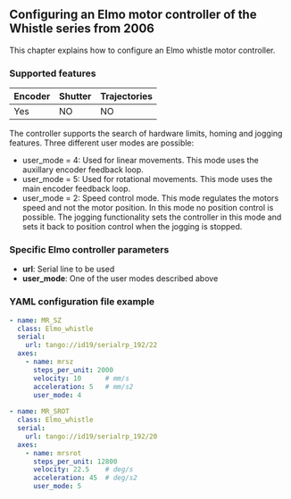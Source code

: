## Configuring an Elmo motor controller of the Whistle series from 2006 

This chapter explains how to configure an Elmo  whistle motor controller.

### Supported features

Encoder | Shutter | Trajectories 
------- | ------- | ------------ 
Yes	| NO      | NO          

The controller supports the search of hardware limits, homing and jogging features.
Three different user modes are possible:
* user_mode = 4: Used for linear movements. This mode uses the auxillary encoder feedback loop.
* user_mode = 5: Used for rotational movements. This mode uses the main encoder feedback loop.
* user_mode = 2: Speed control mode. This mode regulates the motors speed and not the motor position. In this mode 
                 no position control is possible.
                 The jogging functionality sets the controller in this mode and sets it back to position control 
                 when the jogging is stopped. 

### Specific Elmo controller parameters

* **url**: Serial line to be used
* **user_mode**: One of the user modes described above


### YAML configuration file example

```YAML
- name: MR_SZ
  class: Elmo_whistle
  serial:
    url: tango://id19/serialrp_192/22
  axes:
    - name: mrsz
      steps_per_unit: 2000 
      velocity: 10      # mm/s
      acceleration: 5   # mm/s2
      user_mode: 4
      
- name: MR_SROT
  class: Elmo_whistle
  serial:
    url: tango://id19/serialrp_192/20
  axes:
    - name: mrsrot
      steps_per_unit: 12800 
      velocity: 22.5    # deg/s
      acceleration: 45  # deg/s2
      user_mode: 5 
```
